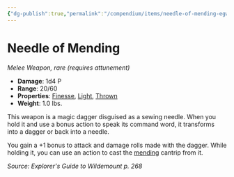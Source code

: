 ```yaml
---
{"dg-publish":true,"permalink":"/compendium/items/needle-of-mending-egw/","tags":["compendium/src/5e/egw","item/attunement/required","item/property/finesse","item/property/light","item/property/thrown","item/rarity/rare","item/weapon/simple/melee"]}
---
```


# Needle of Mending
*Melee Weapon, rare (requires attunement)*  

- **Damage**: 1d4 P
- **Range**: 20/60
- **Properties**: [Finesse](rules/item-properties.md#Finesse), [Light](rules/item-properties.md#Light), [Thrown](rules/item-properties.md#Thrown)
- **Weight**: 1.0 lbs.

This weapon is a magic dagger disguised as a sewing needle. When you hold it and use a bonus action to speak its command word, it transforms into a dagger or back into a needle.

You gain a +1 bonus to attack and damage rolls made with the dagger. While holding it, you can use an action to cast the [mending](compendium/spells/mending.md) cantrip from it.

*Source: Explorer's Guide to Wildemount p. 268*